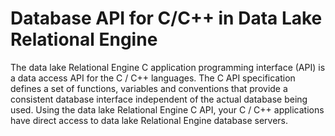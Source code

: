 <!-- loioa33f90b684f210158acdcd1db211abff -->

# Database API for C/C++ in Data Lake Relational Engine 

The data lake Relational Engine C application programming interface \(API\) is a data access API for the C / C++ languages. The C API specification defines a set of functions, variables and conventions that provide a consistent database interface independent of the actual database being used. Using the data lake Relational Engine C API, your C / C++ applications have direct access to data lake Relational Engine database servers.

